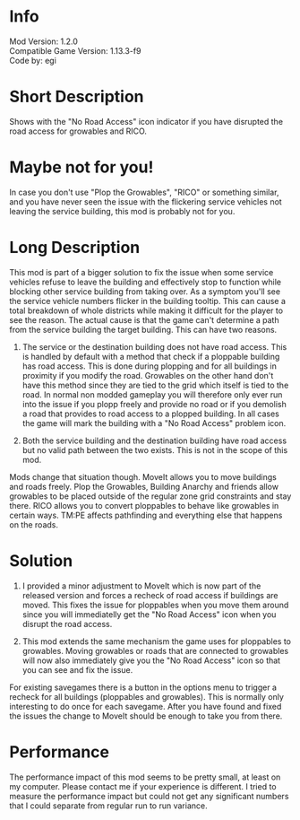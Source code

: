 # Info
Mod Version: 1.2.0  
Compatible Game Version: 1.13.3-f9  
Code by: egi  

# Short Description
Shows with the "No Road Access" icon indicator if you have disrupted the road access for growables and RICO.

# Maybe not for you!
In case you don't use "Plop the Growables", "RICO" or something similar, and you have never seen the issue with the flickering service vehicles not leaving the service building, this mod is probably not for you.

# Long Description
This mod is part of a bigger solution to fix the issue when some service vehicles refuse to leave the building and effectively stop to function while blocking other service building from taking over. As a symptom you'll see the service vehicle numbers flicker in the building tooltip. This can cause a total breakdown of whole districts while making it difficult for the player to see the reason. The actual cause is that the game can't determine a path from the service building the target building. This can have two reasons.

1. The service or the destination building does not have road access.
This is handled by default with a method that check if a ploppable building has road access.
This is done during plopping and for all buildings in proximity if you modify the road.
Growables on the other hand don't have this method since they are tied to the grid which itself is tied to the road.
In normal non modded gameplay you will therefore only ever run into the issue if you plopp freely and provide no road or if you demolish a road that provides to road access to a plopped building. In all cases the game will mark the building with a "No Road Access" problem icon.

2. Both the service building and the destination building have road access but no valid path between the two exists.
This is not in the scope of this mod.

Mods change that situation though.
MoveIt allows you to move buildings and roads freely.
Plop the Growables, Building Anarchy and friends allow growables to be placed outside of the regular zone grid constraints and stay there.
RICO allows you to convert ploppables to behave like growables in certain ways.
TM:PE affects pathfinding and everything else that happens on the roads.

# Solution
1. I provided a minor adjustment to MoveIt which is now part of the released version and forces a recheck of road access if buildings are moved. This fixes the issue for ploppables when you move them around since you will immediatelly get the "No Road Access" icon when you disrupt the road access.

2. This mod extends the same mechanism the game uses for ploppables to growables.
Moving growables or roads that are connected to growables will now also immediately give you the "No Road Access" icon so that you can see and fix the issue.

For existing savegames there is a button in the options menu to trigger a recheck for all buildings (ploppables and growables).
This is normally only interesting to do once for each savegame. After you have found and fixed the issues the change to MoveIt should be enough to take you from there.

# Performance
The performance impact of this mod seems to be pretty small, at least on my computer. Please contact me if your experience is different. I tried to measure the performance impact but could not get any significant numbers that I could separate from regular run to run variance.
